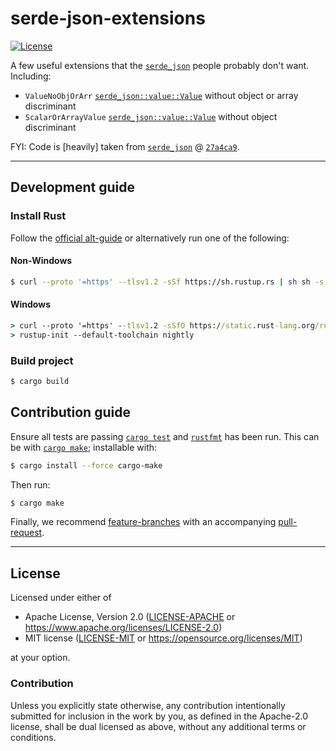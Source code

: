 serde-json-extensions
=====================
[![License](https://img.shields.io/badge/license-Apache--2.0%20OR%20MIT-blue.svg)](https://opensource.org/licenses/Apache-2.0)

A few useful extensions that the [`serde_json`](https://github.com/serde-rs/json) people probably don't want. Including:

  - `ValueNoObjOrArr` [`serde_json::value::Value`](https://docs.rs/serde_json/latest/serde_json/value/enum.Value.html) without object or array discriminant
  - `ScalarOrArrayValue` [`serde_json::value::Value`](https://docs.rs/serde_json/latest/serde_json/value/enum.Value.html) without object discriminant

FYI: Code is [heavily] taken from [`serde_json`](https://github.com/serde-rs/json) @ [`27a4ca9`](https://github.com/serde-rs/json/tree/27a4ca9d7a62394fe8f0103f3d91de59f055a4c4).

---

## Development guide

### Install Rust

Follow the [official alt-guide](https://forge.rust-lang.org/infra/other-installation-methods.html#other-ways-to-install-rustup) or alternatively run one of the following:

#### Non-Windows
```sh
$ curl --proto '=https' --tlsv1.2 -sSf https://sh.rustup.rs | sh sh -s -- --default-toolchain nightly
```

#### Windows
```cmd
> curl --proto '=https' --tlsv1.2 -sSfO https://static.rust-lang.org/rustup/dist/i686-pc-windows-gnu/rustup-init.exe
> rustup-init --default-toolchain nightly
```

### Build project
```sh
$ cargo build
```

## Contribution guide
Ensure all tests are passing [`cargo test`](https://doc.rust-lang.org/cargo/commands/cargo-test.html) and [`rustfmt`](https://github.com/rust-lang/rustfmt) has been run. This can be with [`cargo make`](https://github.com/sagiegurari/cargo-make); installable with:

```sh
$ cargo install --force cargo-make
```

Then run:
```sh
$ cargo make
```

Finally, we recommend [feature-branches](https://martinfowler.com/bliki/FeatureBranch.html) with an accompanying [pull-request](https://docs.github.com/en/pull-requests/collaborating-with-pull-requests/proposing-changes-to-your-work-with-pull-requests/about-pull-requests).

---

## License

Licensed under either of

- Apache License, Version 2.0 ([LICENSE-APACHE](LICENSE-APACHE) or <https://www.apache.org/licenses/LICENSE-2.0>)
- MIT license ([LICENSE-MIT](LICENSE-MIT) or <https://opensource.org/licenses/MIT>)

at your option.

### Contribution

Unless you explicitly state otherwise, any contribution intentionally submitted
for inclusion in the work by you, as defined in the Apache-2.0 license, shall be
dual licensed as above, without any additional terms or conditions.

